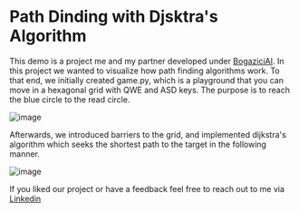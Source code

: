 # Path Dinding with Djsktra's Algorithm

This demo is a project me and my partner developed under [BogaziciAI](https://www.linkedin.com/company/bogaziciai). In this project we wanted to visualize how path finding algorithms work. To that end, we initially created game.py, which is a playground that you can move in a hexagonal grid with QWE and ASD keys. The purpose is to reach the blue circle to the read circle.

![image](https://user-images.githubusercontent.com/95189786/229097953-e03981f4-54a1-40fd-9d49-da7518033234.png)

Afterwards, we introduced barriers to the grid, and implemented dijkstra's algorithm which seeks the shortest path to the target in the following manner.

![image](https://user-images.githubusercontent.com/95189786/229098857-13a239f1-300d-46a9-b388-27f23c8fd9b8.png)

If you liked our project or have a feedback feel free to reach out to me via [Linkedin](https://www.linkedin.com/in/berkturgut/)
